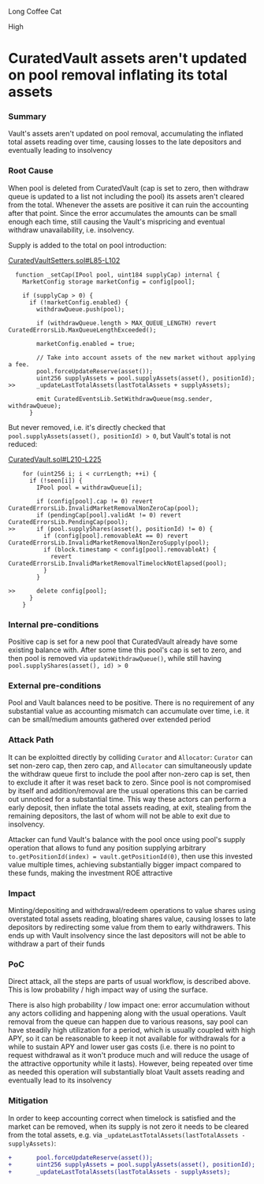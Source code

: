 Long Coffee Cat

High

# CuratedVault assets aren't updated on pool removal inflating its total assets

### Summary

Vault's assets aren't updated on pool removal, accumulating the inflated total assets reading over time, causing losses to the late depositors and eventually leading to insolvency

### Root Cause


When pool is deleted from CuratedVault (cap is set to zero, then withdraw queue is updated to a list not including the pool) its assets aren't cleared from the total. Whenever the assets are positive it can ruin the accounting after that point. Since the error accumulates the amounts can be small enough each time, still causing the Vault's mispricing and eventual withdraw unavailability, i.e. insolvency.

Supply is added to the total on pool introduction:

[CuratedVaultSetters.sol#L85-L102](https://github.com/sherlock-audit/2024-06-new-scope/blob/main/zerolend-one/contracts/core/vaults/CuratedVaultSetters.sol#L85-L102)

```solidity
  function _setCap(IPool pool, uint184 supplyCap) internal {
    MarketConfig storage marketConfig = config[pool];

    if (supplyCap > 0) {
      if (!marketConfig.enabled) {
        withdrawQueue.push(pool);

        if (withdrawQueue.length > MAX_QUEUE_LENGTH) revert CuratedErrorsLib.MaxQueueLengthExceeded();

        marketConfig.enabled = true;

        // Take into account assets of the new market without applying a fee.
        pool.forceUpdateReserve(asset());
        uint256 supplyAssets = pool.supplyAssets(asset(), positionId);
>>      _updateLastTotalAssets(lastTotalAssets + supplyAssets);

        emit CuratedEventsLib.SetWithdrawQueue(msg.sender, withdrawQueue);
      }
```

But never removed, i.e. it's directly checked that `pool.supplyAssets(asset(), positionId) > 0`, but Vault's total is not reduced:

[CuratedVault.sol#L210-L225](https://github.com/sherlock-audit/2024-06-new-scope/blob/main/zerolend-one/contracts/core/vaults/CuratedVault.sol#L210-L225)

```solidity
    for (uint256 i; i < currLength; ++i) {
      if (!seen[i]) {
        IPool pool = withdrawQueue[i];

        if (config[pool].cap != 0) revert CuratedErrorsLib.InvalidMarketRemovalNonZeroCap(pool);
        if (pendingCap[pool].validAt != 0) revert CuratedErrorsLib.PendingCap(pool);
>>      if (pool.supplyShares(asset(), positionId) != 0) {
          if (config[pool].removableAt == 0) revert CuratedErrorsLib.InvalidMarketRemovalNonZeroSupply(pool);
          if (block.timestamp < config[pool].removableAt) {
            revert CuratedErrorsLib.InvalidMarketRemovalTimelockNotElapsed(pool);
          }
        }

>>      delete config[pool];
      }
    }
```

### Internal pre-conditions

Positive cap is set for a new pool that CuratedVault already have some existing balance with. After some time this pool's cap is set to zero, and then pool is removed via `updateWithdrawQueue()`, while still having `pool.supplyShares(asset(), id) > 0`

### External pre-conditions

Pool and Vault balances need to be positive. There is no requirement of any substantial value as accounting mismatch can accumulate over time, i.e. it can be small/medium amounts gathered over extended period

### Attack Path

It can be exploitted directly by colliding `Curator` and `Allocator`: `Curator` can set non-zero cap, then zero cap, and `Allocator` can simultaneously update the withdraw queue first to include the pool after non-zero cap is set, then to exclude it after it was reset back to zero. Since pool is not compromised by itself and addition/removal are the usual operations this can be carried out unnoticed for a substantial time. This way these actors can perform a early deposit, then inflate the total assets reading, at exit, stealing from the remaining depositors, the last of whom will not be able to exit due to insolvency.

Attacker can fund Vault's balance with the pool once using pool's supply operation that allows to fund any position supplying arbitrary `to.getPositionId(index) = vault.getPositionId(0)`, then use this invested value multiple times, achieving substantially bigger impact compared to these funds, making the investment ROE attractive

### Impact

Minting/depositing and withdrawal/redeem operations to value shares using overstated total assets reading, bloating shares value, causing losses to late depositors by redirecting some value from them to early withdrawers. This ends up with Vault insolvency since the last depositors will not be able to withdraw a part of their funds

### PoC

Direct attack, all the steps are parts of usual workflow, is described above. This is low probability / high impact way of using the surface.

There is also high probability / low impact one: error accumulation without any actors colliding and happening along with the usual operations. Vault removal from the queue can happen due to various reasons, say pool can have steadily high utilization for a period, which is usually coupled with high APY, so it can be reasonable to keep it not available for withdrawals for a while to sustain APY and lower user gas costs (i.e. there is no point to request withdrawal as it won't produce much and will reduce the usage of the attractive opportunity while it lasts). However, being repeated over time as needed this operation will substantially bloat Vault assets reading and eventually lead to its insolvency

### Mitigation

In order to keep accounting correct when timelock is satisfied and the market can be removed, when its supply is not zero it needs to be cleared from the total assets, e.g. via `_updateLastTotalAssets(lastTotalAssets - supplyAssets)`:

```diff
+       pool.forceUpdateReserve(asset());
+       uint256 supplyAssets = pool.supplyAssets(asset(), positionId);
+       _updateLastTotalAssets(lastTotalAssets - supplyAssets);
```